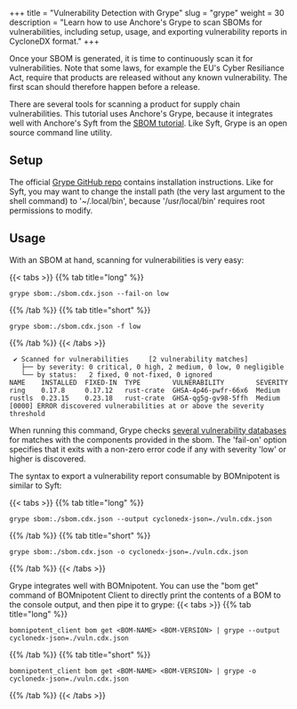 +++
title = "Vulnerability Detection with Grype"
slug = "grype"
weight = 30
description = "Learn how to use Anchore's Grype to scan SBOMs for vulnerabilities, including setup, usage, and exporting vulnerability reports in CycloneDX format."
+++

Once your SBOM is generated, it is time to continuously scan it for vulnerabilities. Note that some laws, for example the EU's Cyber Resiliance Act, require that products are released without any known vulnerability. The first scan should therefore happen before a release.

There are several tools for scanning a product for supply chain vulnerabilities. This tutorial uses Anchore's Grype, because it integrates well with Anchore's Syft from the [SBOM tutorial](/integration/syft). Like Syft, Grype is an open source command line utility.

## Setup

The official [Grype GitHub repo](https://github.com/anchore/grype#installation) contains installation instructions. Like for Syft, you may want to change the install path (the very last argument to the shell command) to '~/.local/bin', because '/usr/local/bin' requires root permissions to modify.

## Usage

With an SBOM at hand, scanning for vulnerabilities is very easy:

{{< tabs >}}
{{% tab title="long" %}}
```
grype sbom:./sbom.cdx.json --fail-on low
```
{{% /tab %}}
{{% tab title="short" %}}
```
grype sbom:./sbom.cdx.json -f low
```
{{% /tab %}}
{{< /tabs >}}

``` {wrap="false" title="output"}
 ✔ Scanned for vulnerabilities     [2 vulnerability matches]  
   ├── by severity: 0 critical, 0 high, 2 medium, 0 low, 0 negligible
   └── by status:   2 fixed, 0 not-fixed, 0 ignored 
NAME    INSTALLED  FIXED-IN  TYPE        VULNERABILITY        SEVERITY 
ring    0.17.8     0.17.12   rust-crate  GHSA-4p46-pwfr-66x6  Medium    
rustls  0.23.15    0.23.18   rust-crate  GHSA-qg5g-gv98-5ffh  Medium
[0000] ERROR discovered vulnerabilities at or above the severity threshold
```

When running this command, Grype checks [several vulnerability databases](https://github.com/anchore/grype?tab=readme-ov-file#grypes-database) for matches with the components provided in the sbom. The 'fail-on' option specifies that it exits with a non-zero error code if any with severity 'low' or higher is discovered.

The syntax to export a vulnerability report consumable by BOMnipotent is similar to Syft:


{{< tabs >}}
{{% tab title="long" %}}
```
grype sbom:./sbom.cdx.json --output cyclonedx-json=./vuln.cdx.json
```
{{% /tab %}}
{{% tab title="short" %}}
```
grype sbom:./sbom.cdx.json -o cyclonedx-json=./vuln.cdx.json
```
{{% /tab %}}
{{< /tabs >}}

Grype integrates well with BOMnipotent. You can use the "bom get" command of BOMnipotent Client to directly print the contents of a BOM to the console output, and then pipe it to grype:
{{< tabs >}}
{{% tab title="long" %}}
```
bomnipotent_client bom get <BOM-NAME> <BOM-VERSION> | grype --output cyclonedx-json=./vuln.cdx.json
```
{{% /tab %}}
{{% tab title="short" %}}
```
bomnipotent_client bom get <BOM-NAME> <BOM-VERSION> | grype -o cyclonedx-json=./vuln.cdx.json
```
{{% /tab %}}
{{< /tabs >}}
